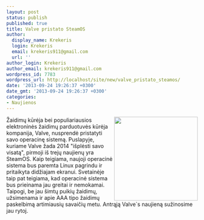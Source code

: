 ```yaml
---
layout: post
status: publish
published: true
title: Valve pristato SteamOS
author:
  display_name: Krekeris
  login: Krekeris
  email: krekeris911@gmail.com
  url: ''
author_login: Krekeris
author_email: krekeris911@gmail.com
wordpress_id: 7783
wordpress_url: http://localhost/site/new/valve_pristato_steamos/
date: '2013-09-24 19:26:37 +0300'
date_gmt: '2013-09-24 19:26:37 +0300'
categories:
- Naujienos
---
```

<p>
	<img alt="" src="http://technews.lt/userfiles/steamos.png" style="width: 220px; height: 220px; float: right;" />Žaidimų kūrėja bei populiariausios elektroninės žaidimų parduotuvės kūrėja kompanija, Valve, nusprendė pristatyti savo operacinę sistemą. Puslapyje, kuriame Valve žada 2014 &quot;i&scaron;plėsti savo visatą&quot;, pirmoji i&scaron; trejų naujienų yra SteamOS. Kaip teigiama, naujoji operacinė sistema bus paremta Linux pagrindu ir pritaikyta didžiajam ekranui. Svetainėje taip pat teigiama, kad operacinė sistema bus prieinama jau greitai ir nemokamai. Taipogi, be jau &scaron;imtų puikių žaidimų, užsimenama ir apie AAA tipo žaidimų paskelbimą artimiausių savaičių metu. Antrąją Valve`s naujieną sužinosime jau rytoj.</p>
